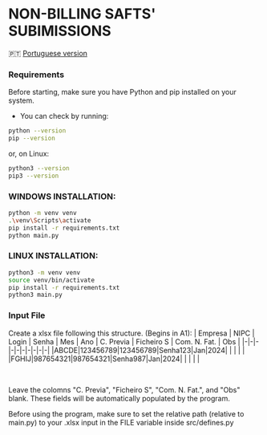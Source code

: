 # NON-BILLING SAFTS' SUBIMISSIONS

 🇵🇹 [Portuguese version](https://github.com/brenoportella/safts_nao_faturacao/blob/master/readme_pt.md)

### Requirements
Before starting, make sure you have Python and pip installed on your system.
- You can check by running:

 ```bash
python --version
pip --version
```
or, on Linux:

 ```bash
python3 --version
pip3 --version
```

### WINDOWS INSTALLATION:

```bash
python -m venv venv
.\venv\Scripts\activate
pip install -r requirements.txt
python main.py
```

### LINUX INSTALLATION:

```bash
python3 -m venv venv
source venv/bin/activate
pip install -r requirements.txt
python3 main.py
```

### Input File
Create a xlsx file following this structure. (Begins in A1):
| Empresa |	NIPC |	Login |	Senha | Mes	| Ano |	C. Previa |	Ficheiro S | Com. N. Fat. |	Obs |
|-|-|-|-|-|-|-|-|-|-|
|ABCDE|123456789|123456789|Senha123|Jan|2024| | | | |
|FGHIJ|987654321|987654321|Senha987|Jan|2024| | | | |

<br>

Leave the colomns "C. Previa", "Ficheiro S", "Com. N. Fat.", and "Obs" blank. These fields will be automatically populated by the program.

Before using the program, make sure to set the relative path (relative to main.py) to your .xlsx input in the FILE variable inside src/defines.py